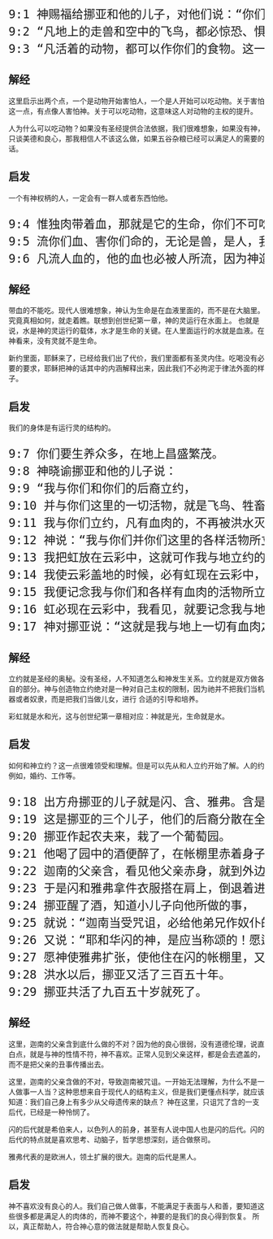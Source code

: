 <pre style="font-size: 23px;">
9:1 神赐福给挪亚和他的儿子，对他们说：“你们要生养众多，遍满了地。”
9:2 “凡地上的走兽和空中的飞鸟，都必惊恐、惧怕你们。连地上一切的昆虫并海里一切的鱼，都交付你们的手。”
9:3 “凡活着的动物，都可以作你们的食物。这一切我都赐给你们，如同菜蔬一样。”
</pre>

## 解经

这里启示出两个点，一个是动物开始害怕人，一个是人开始可以吃动物。关于害怕这一点，有点像人害怕神。关于可以吃动物，这意味这人对动物的主权的提升。

人为什么可以吃动物？如果没有圣经提供合法依据，我们很难想象，如果没有神，只谈美德和良心，那我相信人不该这么做，如果五谷杂粮已经可以满足人的需要的话。


## 启发

一个有神权柄的人，一定会有一群人或者东西怕他。

<pre style="font-size: 23px;">
9:4 惟独肉带着血，那就是它的生命，你们不可吃。
9:5 流你们血、害你们命的，无论是兽，是人，我必讨他的罪，就是向各人的弟兄也是如此。
9:6 凡流人血的，他的血也必被人所流，因为神造人是照自己的形像造的。
</pre>
## 解经

带血的不能吃。现代人很难想象，神认为生命是在血液里面的，而不是在大脑里。究竟真相如何，就走着瞧。联想到创世纪第一章，神的灵运行在水面上。
也就是说，水是神的灵运行的载体，水才是生命的关键。在人里面运行的水就是血液。在神看来，没有灵就不是生命。

新约里面，耶稣来了，已经给我们出了代价，我们里面都有圣灵内住。吃喝没有必要的要求，耶稣把神的话其中的内涵解释出来，因此我们不必拘泥于律法外面的样子。

## 启发

我们的身体是有运行灵的结构的。

<pre style="font-size: 23px;">
9:7 你们要生养众多，在地上昌盛繁茂。
9:8 神晓谕挪亚和他的儿子说：
9:9 “我与你们和你们的后裔立约，
9:10 并与你们这里的一切活物，就是飞鸟、牲畜、走兽，凡从方舟里出来的活物立约。
9:11 我与你们立约，凡有血肉的，不再被洪水灭绝，也不再有洪水毁坏地了。”
9:12 神说：“我与你们并你们这里的各样活物所立的永约，是有记号的。
9:13 我把虹放在云彩中，这就可作我与地立约的记号了。
9:14 我使云彩盖地的时候，必有虹现在云彩中，
9:15 我便记念我与你们和各样有血肉的活物所立的约，水就再不泛滥，毁坏一切有血肉的物了。
9:16 虹必现在云彩中，我看见，就要记念我与地上各样有血肉的活物所立的永约。”
9:17 神对挪亚说：“这就是我与地上一切有血肉之物立约的记号了。”
</pre>
## 解经

立约就是圣经的奥秘。没有圣经，人不知道怎么和神发生关系。立约就是双方做各自的部分。神与创造物立约绝对是一种对自己主权的限制，因为祂并不把我们当机器或者奴隶，而是把我们当做儿女，进行
合适的引导和培养。

彩虹就是水和光，这与创世纪第一章相对应：神就是光，生命就是水。

## 启发

如何和神立约？这一点很难领受和理解。但是可以先从和人立约开始了解。人的约例如，婚约、工作等。

<pre style="font-size: 23px;">
9:18 出方舟挪亚的儿子就是闪、含、雅弗。含是迦南的父亲。
9:19 这是挪亚的三个儿子，他们的后裔分散在全地。
9:20 挪亚作起农夫来，栽了一个葡萄园。
9:21 他喝了园中的酒便醉了，在帐棚里赤着身子。
9:22 迦南的父亲含，看见他父亲赤身，就到外边告诉他两个弟兄。
9:23 于是闪和雅弗拿件衣服搭在肩上，倒退着进去，给他们父亲盖上。他们背着脸，就看不见父亲的赤身。
9:24 挪亚醒了酒，知道小儿子向他所做的事，
9:25 就说：“迦南当受咒诅，必给他弟兄作奴仆的奴仆。”
9:26 又说：“耶和华闪的神，是应当称颂的！愿迦南作闪的奴仆。
9:27 愿神使雅弗扩张，使他住在闪的帐棚里，又愿迦南作他的奴仆。”
9:28 洪水以后，挪亚又活了三百五十年。
9:29 挪亚共活了九百五十岁就死了。
</pre>
## 解经

这里，迦南的父亲含到底什么做的不对？因为他的良心很弱，没有道德伦理，说直白点，就是与神的性情不符，神不喜欢。正常人见到父亲这样，都是会去遮盖的，而不是把父亲的丑事传播出去。

这里，迦南的父亲含做的不对，导致迦南被咒诅。一开始无法理解，为什么不是一人做事一人当？这种思想来自于现代人的结构主义，但是我们更懂点科学，就应该知道：我们自己身上有多少从父母遗传来的缺点？
神在这里，只诅咒了含的一支后代，已经是一种怜悯了。

闪的后代就是希伯来人，以色列人的前身，甚至有人说中国人也是闪的后代。闪的后代的特点就是喜欢思考、动脑子，哲学思想深刻，适合做祭司。

雅弗代表的是欧洲人，领土扩展的很大。迦南的后代是黑人。

## 启发

神不喜欢没有良心的人。我们自己做人做事，不能满足于表面与人和善，要知道这些很多都是满足人的肉体的，而神不要这个，神要的是我们的良心得到恢复。
所以，真正帮助人，符合神心意的做法就是帮助人恢复良心。
